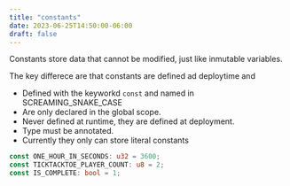 ```yaml
---
title: "constants"
date: 2023-06-25T14:50:00-06:00
draft: false
---
```


Constants store data that cannot be modified, just like inmutable variables.

The key differece are that constants are defined ad deploytime and
- Defined with the keyworkd `const` and named in SCREAMING_SNAKE_CASE
- Are only declared in the global scope.
- Never defined at runtime, they are defined at deployment.
- Type must be annotated.
- Currently they only can store literal constants

```rust {.codebox}
const ONE_HOUR_IN_SECONDS: u32 = 3600;
const TICKTACKTOE_PLAYER_COUNT: u8 = 2;
const IS_COMPLETE: bool = 1;
```

